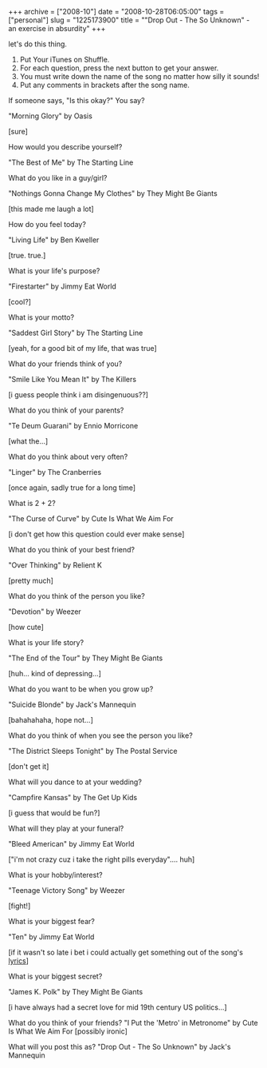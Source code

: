 +++
archive = ["2008-10"]
date = "2008-10-28T06:05:00"
tags = ["personal"]
slug = "1225173900"
title = "\"Drop Out - The So Unknown\" - an exercise in absurdity"
+++

let's do this thing.

1. Put Your iTunes on Shuffle.
2. For each question, press the next button to get your answer.
3. You must write down the name of the song no matter how silly it sounds!
4. Put any comments in brackets after the song name.

If someone says, "Is this okay?" You say?

"Morning Glory" by Oasis

[sure]

How would you describe yourself?

"The Best of Me" by The Starting Line

What do you like in a guy/girl?

"Nothings Gonna Change My Clothes" by They Might Be Giants

[this made me laugh a lot]

How do you feel today?

"Living Life" by Ben Kweller

[true. true.]

What is your life's purpose?

"Firestarter" by Jimmy Eat World

[cool?]

What is your motto?

"Saddest Girl Story" by The Starting Line

[yeah, for a good bit of my life, that was true]

What do your friends think of you?

"Smile Like You Mean It" by The Killers

[i guess people think i am disingenuous??]

What do you think of your parents?

"Te Deum Guarani" by Ennio Morricone

[what the...]

What do you think about very often?

"Linger" by The Cranberries

[once again, sadly true for a long time]

What is 2 + 2?

"The Curse of Curve" by Cute Is What We Aim For

[i don't get how this question could ever make sense]

What do you think of your best friend?

"Over Thinking" by Relient K

[pretty much]

What do you think of the person you like?

"Devotion" by Weezer

[how cute]

What is your life story?

"The End of the Tour" by They Might Be Giants

[huh... kind of depressing...]

What do you want to be when you grow up?

"Suicide Blonde" by Jack's Mannequin

[bahahahaha, hope not...]

What do you think of when you see the person you like?

"The District Sleeps Tonight" by The Postal Service

[don't get it]

What will you dance to at your wedding?

"Campfire Kansas" by The Get Up Kids

[i guess that would be fun?]

What will they play at your funeral?

"Bleed American" by Jimmy Eat World

["i'm not crazy cuz i take the right pills everyday".... huh]

What is your hobby/interest?

"Teenage Victory Song" by Weezer

[fight!]

What is your biggest fear?

"Ten" by Jimmy Eat World

\[if it wasn't so late i bet i could actually get something out of the
song's [lyrics][1]\]

What is your biggest secret?

"James K. Polk" by They Might Be Giants

[i have always had a secret love for mid 19th century US politics...]

What do you think of your friends?
"I Put the 'Metro' in Metronome" by Cute Is What We Aim For
[possibly ironic]

What will you post this as?
"Drop Out - The So Unknown" by Jack's Mannequin

[1]: http://www.sing365.com/music/lyric.nsf/Ten-lyrics-Jimmy-Eat-World/1C3A7AD11A94ED1448256BA30018B50D

